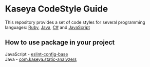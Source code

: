 # Kaseya CodeStyle Guide

This repository provides a set of code styles for several programming languages: [Ruby](https://github.com/SpanningCloudApps/codestyle/blob/main/ruby/), [Java](https://github.com/SpanningCloudApps/codestyle/tree/main/java), [C#](https://github.com/SpanningCloudApps/codestyle/blob/main/csharp/) and [JavaScript](https://github.com/SpanningCloudApps/codestyle/blob/main/js/)

## How to use package in your project

   JavaScript - [eslint-config-base](https://github.com/SpanningCloudApps/codestyle/blob/main/js/README.md)    
   Java - [com.kaseya.static-analyzers](https://github.com/SpanningCloudApps/codestyle/tree/main/java/Readme.md)